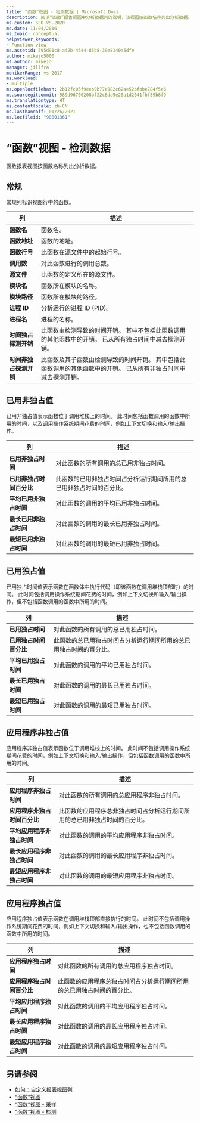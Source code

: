 ```yaml
---
title: “函数”视图 - 检测数据 | Microsoft Docs
description: 阅读“函数”报告视图中分析数据列的说明，该视图按函数名称列出分析数据。
ms.custom: SEO-VS-2020
ms.date: 11/04/2016
ms.topic: conceptual
helpviewer_keywords:
- Function view
ms.assetid: 595d91c8-a42b-4644-85b8-39e8140a5dfe
author: mikejo5000
ms.author: mikejo
manager: jillfra
monikerRange: vs-2017
ms.workload:
- multiple
ms.openlocfilehash: 2b12fc05f9eeb9b77e982c62ae52bfbbe784f5e6
ms.sourcegitcommit: 589d96700208bf22c8da9e26a1d2041fbf39b8f9
ms.translationtype: HT
ms.contentlocale: zh-CN
ms.lasthandoff: 01/26/2021
ms.locfileid: "98801361"
---
```

# <a name="functions-view---instrumentation-data"></a>“函数”视图 - 检测数据
函数报表视图按函数名称列出分析数据。

## <a name="general"></a>常规
 常规列标识视图行中的函数。

|列|描述|
|------------|-----------------|
|**函数名**|函数名。|
|**函数地址**|函数的地址。|
|**函数行号**|此函数在源文件中的起始行号。|
|**调用数**|对此函数进行的调用总数。|
|**源文件**|此函数的定义所在的源文件。|
|**模块名**|函数所在模块的名称。|
|**模块路径**|函数所在模块的路径。|
|**进程 ID**|分析运行的进程 ID (PID)。|
|**进程名**|进程的名称。|
|**时间独占探测开销**|此函数由检测导致的时间开销。 其中不包括此函数调用的其他函数中的开销。 已从所有独占时间中减去探测开销。|
|**时间非独占探测开销**|此函数及其子函数由检测导致的时间开销。 其中包括此函数调用的其他函数中的开销。 已从所有非独占时间中减去探测开销。|

## <a name="elapsed-inclusive-values"></a>已用非独占值
 已用非独占值表示函数位于调用堆栈上的时间。 此时间包括函数调用的函数中所用的时间，以及调用操作系统期间花费的时间，例如上下文切换和输入/输出操作。

|列|描述|
|------------|-----------------|
|**已用非独占时间**|对此函数的所有调用的总已用非独占时间。|
|**已用非独占时间百分比**|此函数的已用非独占时间占分析运行期间所用的总已用非独占时间的百分比。|
|**平均已用非独占时间**|对此函数的调用的平均已用非独占时间。|
|**最长已用非独占时间**|对此函数的调用的最长已用非独占时间。|
|**最短已用非独占时间**|对此函数的调用的最短已用非独占时间。|

## <a name="elapsed-exclusive-values"></a>已用独占值
 已用独占时间值表示函数在函数体中执行代码（即该函数在调用堆栈顶部时）的时间。 此时间包括调用操作系统期间花费的时间，例如上下文切换和输入/输出操作，但不包括函数调用的函数中所用的时间。

|列|描述|
|------------|-----------------|
|**已用独占时间**|对此函数的所有调用的总已用独占时间。|
|**已用独占时间百分比**|此函数的总已用独占时间占分析运行期间所用的总已用独占时间的百分比。|
|**平均已用独占时间**|对此函数的调用的平均已用独占时间。|
|**最长已用独占时间**|对此函数的调用的最长已用独占时间。|
|**最短已用独占时间**|对此函数的调用的最短已用独占时间。|

## <a name="application-inclusive-values"></a>应用程序非独占值
 应用程序非独占值表示函数位于调用堆栈上的时间。 此时间不包括调用操作系统期间花费的时间，例如上下文切换和输入/输出操作，但包括函数调用的函数中所用的时间。

|列|描述|
|------------|-----------------|
|**应用程序非独占时间**|对此函数的所有调用的总应用程序非独占时间。|
|**应用程序非独占时间百分比**|此函数的应用程序总非独占时间占分析运行期间所用的总已用非独占时间的百分比。|
|**平均应用程序非独占时间**|对此函数的调用的平均应用程序非独占时间。|
|**最长应用程序非独占时间**|对此函数的调用的最长应用程序非独占时间。|
|**最短应用程序非独占时间**|对此函数的调用的最短应用程序非独占时间。|

## <a name="application-exclusive-values"></a>应用程序独占值
 应用程序独占值表示函数在调用堆栈顶部直接执行的时间。 此时间不包括调用操作系统期间花费的时间，例如上下文切换和输入/输出操作，也不包括函数调用的函数中所用的时间。

|列|描述|
|------------|-----------------|
|**应用程序独占时间**|对此函数的所有调用的总应用程序独占时间。|
|**应用程序独占时间百分比**|此函数的应用程序总独占时间占分析运行期间所用的总已用独占时间的百分比。|
|**平均应用程序独占时间**|对此函数的调用的平均应用程序独占时间。|
|**最长应用程序独占时间**|对此函数的调用的最长应用程序独占时间。|
|**最短应用程序独占时间**|对此函数的调用的最短应用程序独占时间。|

## <a name="see-also"></a>另请参阅
- [如何：自定义报表视图列](../profiling/how-to-customize-report-view-columns.md)
- [“函数”视图](../profiling/functions-view-sampling-data.md)
- [“函数”视图 - 采样](../profiling/functions-view-dotnet-memory-sampling-data.md)
- [“函数”视图 - 检测](../profiling/functions-view-dotnet-memory-instrumentation-data.md)
